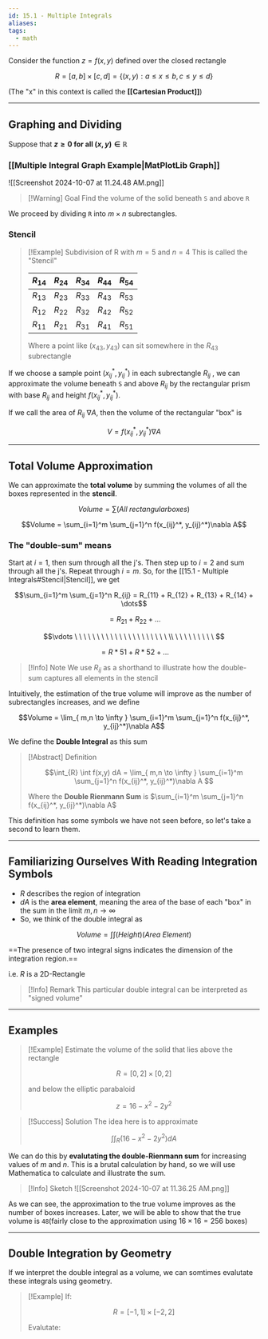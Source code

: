 ```yaml
---
id: 15.1 - Multiple Integrals
aliases: 
tags:
  - math
---
```


Consider the function $z=f(x,y)$ defined over the closed rectangle

$$R = [a,b] \times [c,d] = \{ (x,y) : a \leq x \leq b, c \leq y \leq d \}  $$

(The "x" in this context is called the **[[Cartesian Product]]**)

---

## Graphing and Dividing

Suppose that **$z \geq 0$ for all $(x,y) \in \mathbb{R}$**

### [[Multiple Integral Graph Example|MatPlotLib Graph]]

![[Screenshot 2024-10-07 at 11.24.48 AM.png]]

> [!Warning] Goal
> Find the volume of the solid beneath `S` and above `R`

We proceed by dividing `R` into $m \times n$ subrectangles.

### Stencil

> [!Example] Subdivision of R with $m=5$ and $n=4$
> This is called the "Stencil"
>
> | $R_{14}$ | $R_{24}$ | $R_{34}$ | $R_{44}$ | $R_{54}$ |
> | -------- | -------- | -------- | -------- | -------- |
> | $R_{13}$ | $R_{23}$ | $R_{33}$ | $R_{43}$ | $R_{53}$ |
> | $R_{12}$ | $R_{22}$ | $R_{32}$ | $R_{42}$ | $R_{52}$ |
> | $R_{11}$ | $R_{21}$ | $R_{31}$ | $R_{41}$ | $R_{51}$ |
>
> Where a point like $(x_{43},y_{43})$ can sit somewhere in the $R_{43}$ subrectangle

If we choose a sample point $(x_{ij}^*,y_{ij}^*)$ in each subrectangle $R_{ij}$ , we can approximate the volume beneath `S` and above $R_{ij}$ by the rectangular prism with base $R_{ij}$ and height $f(x_{ij}^*, y_{ij}^*)$.

If we call the area of $R_{ij}$ $\nabla A$, then the volume of the rectangular "box" is

$$V = f(x_{ij}^*,y_{ij}^*)\nabla A$$

---

## Total Volume Approximation

We can approximate the **total volume** by summing the volumes of all the boxes represented in the **stencil**.

$$Volume = \sum(All\ rectangular boxes)$$

$$Volume = \sum_{i=1}^m \sum_{j=1}^n f(x_{ij}^*, y_{ij}^*)\nabla A$$

### The "double-sum" means

Start at $i=1$, then sum through all the j's. Then step up to $i=2$ and sum through all the j's. Repeat through $i=m$. So, for the [[15.1 - Multiple Integrals#Stencil|Stencil]], we get

$$\sum_{i=1}^m \sum_{j=1}^n R_{ij} = R_{11} + R_{12} + R_{13} + R_{14} + \dots$$

$$= R_{21} + R_{22} + \dots$$

$$\vdots \ \ \ \ \ \ \ \ \ \ \ \ \ \ \ \ \ \ \ \ \ \\ \ \ \ \ \ \ \ \ \ $$

$$= R*{51} + R*{52} + \dots$$

> [!Info] Note
> We use $R_{ij}$ as a shorthand to illustrate how the double-sum captures all elements in the stencil

Intuitively, the estimation of the true volume will improve as the number of subrectangles increases, and we define

$$Volume = \lim_{ m,n \to \infty } \sum_{i=1}^m \sum_{j=1}^n f(x_{ij}^*, y_{ij}^*)\nabla A$$

We define the **Double Integral** as this sum

> [!Abstract] Definition
>
> $$\int_{R} \int f(x,y) dA = \lim_{ m,n \to \infty } \sum_{i=1}^m \sum_{j=1}^n f(x_{ij}^*, y_{ij}^*)\nabla A $$
>
> Where the **Double Rienmann Sum** is $\sum_{i=1}^m \sum_{j=1}^n f(x_{ij}^*, y_{ij}^*)\nabla A$

This definition has some symbols we have not seen before, so let's take a second to learn them.

---

## Familiarizing Ourselves With Reading Integration Symbols

- $R$ describes the region of integration
- $dA$ is the **area element**, meaning the area of the base of each "box" in the sum in the limit $m,n \rightarrow \infty$
- So, we think of the double integral as

$$Volume = \int \int (Height)(Area\ Element)$$

==The presence of two integral signs indicates the dimension of the integration region.==

i.e. $R$ is a 2D-Rectangle

> [!Info] Remark
> This particular double integral can be interpreted as "signed volume"

---

## Examples

> [!Example]
> Estimate the volume of the solid that lies above the rectangle 
>
> $$R = [0,2] \times [0,2]$$
>
> and below the elliptic parabaloid 
>
> $$z = 16-x^2-2y^2$$

> [!Success] Solution
> The idea here is to approximate 
>
> $$\int \int_{R} (16-x^2-2y^2)dA$$

We can do this by **evalutating the double-Rienmann sum** for increasing values of $m$ and $n$. This is a brutal calculation by hand, so we will use Mathematica to calculate and illustrate the sum.

> [!Info] Sketch
> ![[Screenshot 2024-10-07 at 11.36.25 AM.png]]

As we can see, the approximation to the true volume improves as the number of boxes increases. Later, we will be able to show that the true volume is `48`(fairly close to the approximation using $16 \times 16 = 256$ boxes)

---

## Double Integration by Geometry

If we interpret the double integral as a volume, we can somtimes evalutate these integrals using geometry.

> [!Example] 
> If:
>
> $$R = [-1,1] \times [-2,2]$$
>
> Evalutate: